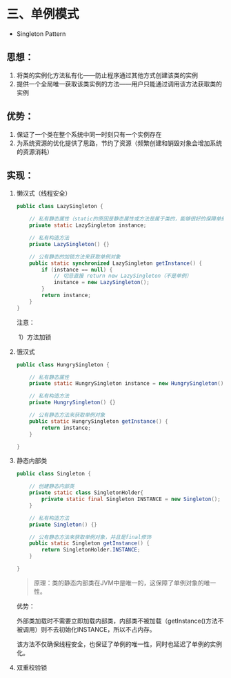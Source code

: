# 三、单例模式

- Singleton Pattern

## 思想：

1. 将类的实例化方法私有化——防止程序通过其他方式创建该类的实例
2. 提供一个全局唯一获取该类实例的方法——用户只能通过调用该方法获取类的实例



## 优势：

1. 保证了一个类在整个系统中同一时刻只有一个实例存在
2. 为系统资源的优化提供了思路，节约了资源（频繁创建和销毁对象会增加系统的资源消耗）



## 实现：

1. 懒汉式（线程安全）

   ```java
   public class LazySingleton {
   
       // 私有静态属性（static的原因是静态属性或方法是属于类的，能够很好的保障单例对象的唯一性）
       private static LazySingleton instance;
   
       // 私有构造方法
       private LazySingleton() {}
   
       // 公有静态的加锁方法来获取单例对象
       public static synchronized LazySingleton getInstance() {
           if (instance == null) {
               // 切忌直接 return new LazySingleton（不是单例）
               instance = new LazySingleton();
           }
           return instance;
       }
   }
   ```

   注意：

   ​			1）方法加锁

   

2. 饿汉式

   ```java
   public class HungrySingleton {
   
       // 私有静态属性
       private static HungrySingleton instance = new HungrySingleton();
   
       // 私有构造方法
       private HungrySingleton() {}
   
       // 公有静态方法来获取单例对象
       public static HungrySingleton getInstance() {
           return instance;
       }
   
   }
   ```

   

3. 静态内部类

   ```java
   public class Singleton {
   
       // 创建静态内部类
       private static class SingletonHolder{
           private static final Singleton INSTANCE = new Singleton();
       }
   
       // 私有构造方法
       private Singleton() {}
   
       // 公有静态方法来获取单例对象，并且是final修饰
       public static Singleton getInstance() {
           return SingletonHolder.INSTANCE;
       }
   
   }
   ```

   > 原理：类的静态内部类在JVM中是唯一的，这保障了单例对象的唯一性。

   优势：

   ​			外部类加载时不需要立即加载内部类，内部类不被加载（getInstance()方法不被调用）则不去初始化INSTANCE，所以不占内存。

   ​				该方法不仅确保线程安全，也保证了单例的唯一性，同时也延迟了单例的实例化。

   

4. 双重校验锁

   ```java
   
   ```

   

